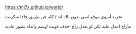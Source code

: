 https://ml7x.github.io/world/

تجربة أسوي موقع انمي بدون باك اند / كله عن طريق جافا سكربت

ماراح اعدل عليه لكن لو بعدل راح احذف فونت اوسم وابدله بصور عاديه
